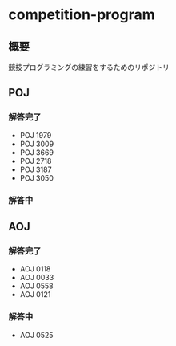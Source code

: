 # competition-program



## 概要



競技プログラミングの練習をするためのリポジトリ



## POJ



### 解答完了

 * POJ 1979
 * POJ 3009
 * POJ 3669
 * POJ 2718
 * POJ 3187
 * POJ 3050

### 解答中



## AOJ


### 解答完了

 * AOJ 0118
 * AOJ 0033
 * AOJ 0558
 * AOJ 0121

### 解答中

 * AOJ 0525